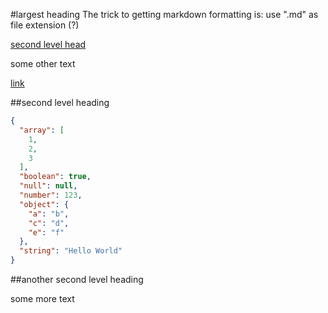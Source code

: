 
#largest heading
The trick to getting markdown formatting is: use ".md" as file extension (?)

[second level head](#head1)

some other text

[link](#head2)

##<a name="head1"></a>second level heading
```json
{
  "array": [
    1,
    2,
    3
  ],
  "boolean": true,
  "null": null,
  "number": 123,
  "object": {
    "a": "b",
    "c": "d",
    "e": "f"
  },
  "string": "Hello World"
}
```
##<a name="head2"></a>another second level heading

some more text

